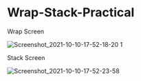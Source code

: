 # Wrap-Stack-Practical

Wrap Screen

![Screenshot_2021-10-10-17-52-18-20 1](https://user-images.githubusercontent.com/89929767/136698249-8a003cf3-b179-443a-9990-b5db7e39866f.png)

Stack Screen 

![Screenshot_2021-10-10-17-52-23-58](https://user-images.githubusercontent.com/89929767/136698856-c2313771-be3d-4372-965a-752db352dd86.png)

